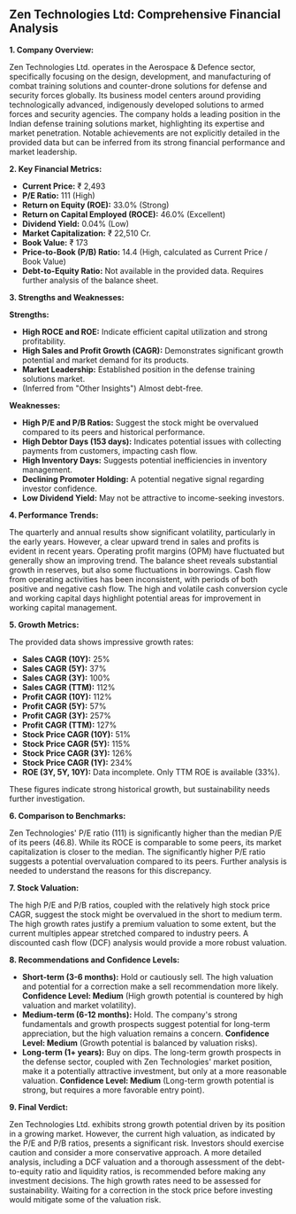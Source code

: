 ## Zen Technologies Ltd: Comprehensive Financial Analysis

**1. Company Overview:**

Zen Technologies Ltd. operates in the Aerospace & Defence sector, specifically focusing on the design, development, and manufacturing of combat training solutions and counter-drone solutions for defense and security forces globally.  Its business model centers around providing technologically advanced, indigenously developed solutions to armed forces and security agencies.  The company holds a leading position in the Indian defense training solutions market, highlighting its expertise and market penetration.  Notable achievements are not explicitly detailed in the provided data but can be inferred from its strong financial performance and market leadership.

**2. Key Financial Metrics:**

* **Current Price:** ₹ 2,493
* **P/E Ratio:** 111 (High)
* **Return on Equity (ROE):** 33.0% (Strong)
* **Return on Capital Employed (ROCE):** 46.0% (Excellent)
* **Dividend Yield:** 0.04% (Low)
* **Market Capitalization:** ₹ 22,510 Cr.
* **Book Value:** ₹ 173
* **Price-to-Book (P/B) Ratio:** 14.4 (High, calculated as Current Price / Book Value)
* **Debt-to-Equity Ratio:**  Not available in the provided data.  Requires further analysis of the balance sheet.


**3. Strengths and Weaknesses:**

**Strengths:**

* **High ROCE and ROE:** Indicate efficient capital utilization and strong profitability.
* **High Sales and Profit Growth (CAGR):** Demonstrates significant growth potential and market demand for its products.
* **Market Leadership:**  Established position in the defense training solutions market.
* (Inferred from "Other Insights")  Almost debt-free.

**Weaknesses:**

* **High P/E and P/B Ratios:** Suggest the stock might be overvalued compared to its peers and historical performance.
* **High Debtor Days (153 days):** Indicates potential issues with collecting payments from customers, impacting cash flow.
* **High Inventory Days:** Suggests potential inefficiencies in inventory management.
* **Declining Promoter Holding:**  A potential negative signal regarding investor confidence.
* **Low Dividend Yield:**  May not be attractive to income-seeking investors.


**4. Performance Trends:**

The quarterly and annual results show significant volatility, particularly in the early years. However, a clear upward trend in sales and profits is evident in recent years.  Operating profit margins (OPM) have fluctuated but generally show an improving trend.  The balance sheet reveals substantial growth in reserves, but also some fluctuations in borrowings. Cash flow from operating activities has been inconsistent, with periods of both positive and negative cash flow.  The high and volatile cash conversion cycle and working capital days highlight potential areas for improvement in working capital management.

**5. Growth Metrics:**

The provided data shows impressive growth rates:

* **Sales CAGR (10Y):** 25%
* **Sales CAGR (5Y):** 37%
* **Sales CAGR (3Y):** 100%
* **Sales CAGR (TTM):** 112%
* **Profit CAGR (10Y):** 112%
* **Profit CAGR (5Y):** 57%
* **Profit CAGR (3Y):** 257%
* **Profit CAGR (TTM):** 127%
* **Stock Price CAGR (10Y):** 51%
* **Stock Price CAGR (5Y):** 115%
* **Stock Price CAGR (3Y):** 126%
* **Stock Price CAGR (1Y):** 234%
* **ROE (3Y, 5Y, 10Y):**  Data incomplete. Only TTM ROE is available (33%).

These figures indicate strong historical growth, but sustainability needs further investigation.

**6. Comparison to Benchmarks:**

Zen Technologies' P/E ratio (111) is significantly higher than the median P/E of its peers (46.8).  While its ROCE is comparable to some peers, its market capitalization is closer to the median.  The significantly higher P/E ratio suggests a potential overvaluation compared to its peers.  Further analysis is needed to understand the reasons for this discrepancy.

**7. Stock Valuation:**

The high P/E and P/B ratios, coupled with the relatively high stock price CAGR, suggest the stock might be overvalued in the short to medium term.  The high growth rates justify a premium valuation to some extent, but the current multiples appear stretched compared to industry peers.  A discounted cash flow (DCF) analysis would provide a more robust valuation.

**8. Recommendations and Confidence Levels:**

* **Short-term (3-6 months):** Hold or cautiously sell.  The high valuation and potential for a correction make a sell recommendation more likely.  **Confidence Level: Medium** (High growth potential is countered by high valuation and market volatility).
* **Medium-term (6-12 months):** Hold.  The company's strong fundamentals and growth prospects suggest potential for long-term appreciation, but the high valuation remains a concern. **Confidence Level: Medium** (Growth potential is balanced by valuation risks).
* **Long-term (1+ years):** Buy on dips.  The long-term growth prospects in the defense sector, coupled with Zen Technologies' market position, make it a potentially attractive investment, but only at a more reasonable valuation. **Confidence Level: Medium** (Long-term growth potential is strong, but requires a more favorable entry point).


**9. Final Verdict:**

Zen Technologies Ltd. exhibits strong growth potential driven by its position in a growing market. However, the current high valuation, as indicated by the P/E and P/B ratios, presents a significant risk.  Investors should exercise caution and consider a more conservative approach.  A more detailed analysis, including a DCF valuation and a thorough assessment of the debt-to-equity ratio and liquidity ratios, is recommended before making any investment decisions.  The high growth rates need to be assessed for sustainability.  Waiting for a correction in the stock price before investing would mitigate some of the valuation risk.
